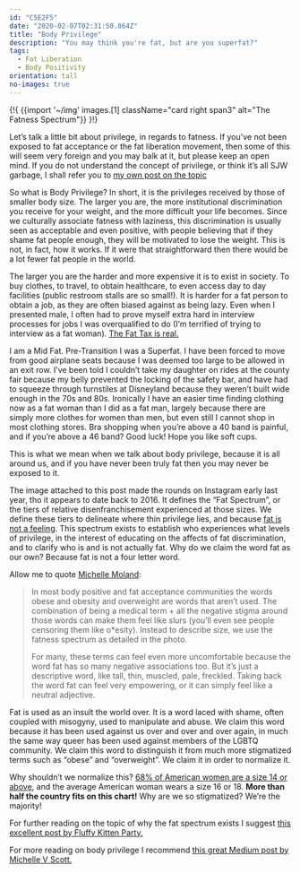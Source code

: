 ```yaml
---
id: "C5E2F5"
date: "2020-02-07T02:31:50.864Z"
title: "Body Privilege"
description: "You may think you're fat, but are you superfat?"
tags:
  - Fat Liberation
  - Body Positivity
orientation: tall
no-images: true
---
```


{!{
{{import '~/img' images.[1] className="card right span3" alt="The Fatness Spectrum"}}
}!}

Let’s talk a little bit about privilege, in regards to fatness. If you've not been exposed to fat acceptance or the fat liberation movement, then some of this will seem very foreign and you may balk at it, but please keep an open mind. If you do not understand the concept of privilege, or think it’s all SJW garbage, I shall refer you to [my own post on the topic](/p/1E9507/checking-privilege/)

So what is Body Privilege? In short, it is the privileges received by those of smaller body size. The larger you are, the more institutional discrimination you receive for your weight, and the more difficult your life becomes. Since we culturally associate fatness with laziness, this discrimination is usually seen as acceptable and even positive, with people believing that if they shame fat people enough, they will be motivated to lose the weight. This is not, in fact, how it works. If it were that straightforward then there would be a lot fewer fat people in the world.

The larger you are the harder and more expensive it is to exist in society. To buy clothes, to travel, to obtain healthcare, to even access day to day facilities (public restroom stalls are so small!). It is harder for a fat person to obtain a job, as they are often biased against as being lazy. Even when I presented male, I often had to prove myself extra hard in interview processes for jobs I was overqualified to do (I’m terrified of trying to interview as a fat woman). [The Fat Tax is real.](https://humanparts.medium.com/the-fat-tax-is-real-and-its-getting-worse-f46f7634b817)

I am a Mid Fat. Pre-Transition I was a Superfat. I have been forced to move from good airplane seats because I was deemed too large to be allowed in an exit row. I’ve been told I couldn’t take my daughter on rides at the county fair because my belly prevented the locking of the safety bar, and have had to squeeze through turnstiles at Disneyland because they weren’t built wide enough in the 70s and 80s. Ironically I have an easier time finding clothing now as a fat woman than I did as a fat man, largely because there are simply more clothes for women than men, but even still I cannot shop in most clothing stores. Bra shopping when you’re above a 40 band is painful, and if you’re above a 46 band? Good luck! Hope you like soft cups.

This is what we mean when we talk about body privilege, because it is all around us, and if you have never been truly fat then you may never be exposed to it.

The image attached to this post made the rounds on Instagram early last year, tho it appears to date back to 2016. It defines the “Fat Spectrum”, or the tiers of relative disenfranchisement experienced at those sizes. We define these tiers to delineate where thin privilege lies, and because [fat is not a feeling](https://youtu.be/fzia-8MX4ig). This spectrum exists to establish who experiences what levels of privilege, in the interest of educating on the affects of fat discrimination, and to clarify who is and is not actually fat. Why do we claim the word fat as our own? Because fat is not a four letter word.

Allow me to quote [Michelle Moland](https://instagram.com/fatfeministmich):

> In most body positive and fat acceptance communities the words obese and obesity and overweight are words that aren’t used. The combination of being a medical term + all the negative stigma around those words can make them feel like slurs (you’ll even see people censoring them like o*esity). Instead to describe size, we use the fatness spectrum as detailed in the photo.
>
> For many, these terms can feel even more uncomfortable because the word fat has so many negative associations too. But it’s just a descriptive word, like tall, thin, muscled, pale, freckled. Taking back the word fat can feel very empowering, or it can simply feel like a neutral adjective.

Fat is used as an insult the world over. It is a word laced with shame, often coupled with misogyny, used to manipulate and abuse. We claim this word because it has been used against us over and over and over again, in much the same way queer has been used against members of the LGBTQ community. We claim this word to distinguish it from much more stigmatized terms such as “obese” and “overweight”. We claim it in order to normalize it.

Why shouldn’t we normalize this? [68% of American women are a size 14 or above](https://www.racked.com/2018/6/5/17380662/size-numbers-average-woman-plus-market), and the average American woman wears a size 16 or 18. **More than half the country fits on this chart!** Why are we so stigmatized? We’re the majority!

For further reading on the topic of why the fat spectrum exists I suggest [this excellent post by Fluffy Kitten Party.](https://fluffykittenparty.com/2019/10/05/fategories-understanding-smallfat-fragility-the-fat-spectrum/)

For more reading on body privilege I recommend [this great Medium post by Michelle V Scott.](https://medium.com/@michellevscott/fat-privilege-revelations-of-a-medium-fat-regarding-the-fat-spectrum-ec70dc908336)


